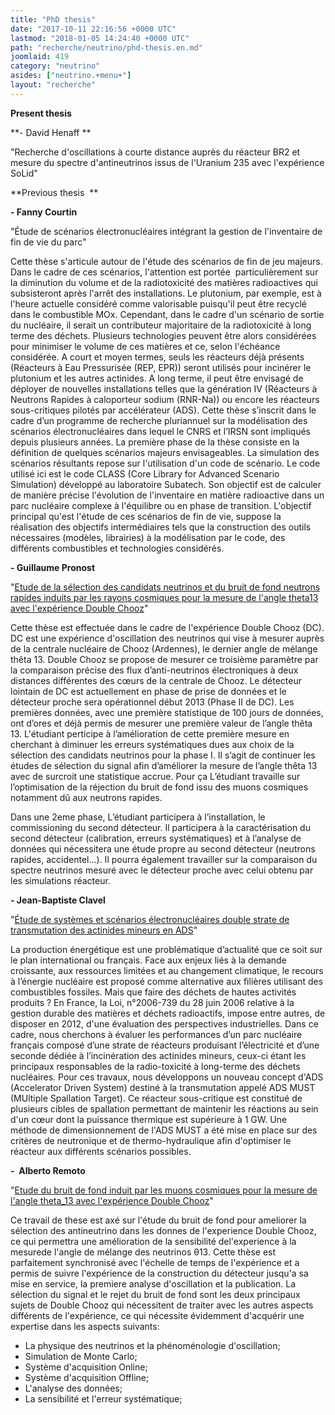 ```yaml
---
title: "PhD thesis"
date: "2017-10-11 22:16:56 +0000 UTC"
lastmod: "2018-01-05 14:24:40 +0000 UTC"
path: "recherche/neutrino/phd-thesis.en.md"
joomlaid: 419
category: "neutrino"
asides: ["neutrino.+menu+"]
layout: "recherche"
---
```

**Present thesis** 

**\- David Henaff **

"Recherche d'oscillations à courte distance auprès du réacteur BR2 et mesure du spectre d'antineutrinos issus de l'Uranium 235 avec l'expérience SoLid"

**Previous thesis  **

****\- Fanny Courtin****

"Étude de scénarios électronucléaires intégrant la gestion de l'inventaire de fin de vie du parc"

Cette thèse s'articule autour de l'étude des scénarios de fin de jeu majeurs. Dans le cadre de ces scénarios, l'attention est portée  particulièrement sur la diminution du volume et de la radiotoxicité des matières radioactives qui subsisteront après l'arrêt des installations. Le plutonium, par exemple, est à l'heure actuelle considéré comme valorisable puisqu'il peut être recyclé dans le combustible MOx. Cependant, dans le cadre d'un scénario de sortie du nucléaire, il serait un contributeur majoritaire de la radiotoxicité à long terme des déchets. Plusieurs technologies peuvent être alors considérées pour minimiser le volume de ces matières et ce, selon l'échéance considérée. A court et moyen termes, seuls les réacteurs déjà présents (Réacteurs à Eau Pressurisée (REP, EPR)) seront utilisés pour incinérer le plutonium et les autres actinides. A long terme, il peut être envisagé de déployer de nouvelles installations telles que la génération IV (Réacteurs à Neutrons Rapides à caloporteur sodium (RNR-Na)) ou encore les réacteurs sous-critiques pilotés par accélérateur (ADS). Cette thèse s’inscrit dans le cadre d’un programme de recherche pluriannuel sur la modélisation des scénarios électronucléaires dans lequel le CNRS et l’IRSN sont impliqués depuis plusieurs années. La première phase de la thèse consiste en la définition de quelques scénarios majeurs envisageables. La simulation des scénarios résultants repose sur l'utilisation d'un code de scénario. Le code utilisé ici est le code CLASS (Core Library for Advanced Scenario Simulation) développé au laboratoire Subatech. Son objectif est de calculer de manière précise l'évolution de l'inventaire en matière radioactive dans un parc nucléaire complexe à l'équilibre ou en phase de transition. L'objectif principal qu'est l'étude de ces scénarios de fin de vie, suppose la réalisation des objectifs intermédiaires tels que la construction des outils nécessaires (modèles, librairies) à la modélisation par le code, des différents combustibles et technologies considérés.

**\- Guillaume Pronost**

"[Etude de la sélection des candidats neutrinos et du bruit de fond neutrons rapides induits par les rayons cosmiques pour la mesure de l'angle theta13 avec l'expérience Double Chooz](http://www.theses.fr/s79208)"

Cette thèse est effectuée dans le cadre de l'expérience Double Chooz (DC). DC est une expérience d'oscillation des neutrinos qui vise à mesurer auprès de la centrale nucléaire de Chooz (Ardennes), le dernier angle de mélange thêta 13. Double Chooz se propose de mesurer ce troisième paramètre par la comparaison précise des flux d’anti-neutrinos électroniques à deux distances différentes des cœurs de la centrale de Chooz. Le détecteur lointain de DC est actuellement en phase de prise de données et le détecteur proche sera opérationnel début 2013 (Phase II de DC). Les premières données, avec une première statistique de 100 jours de données, ont d’ores et déjà permis de mesurer une première valeur de l’angle thêta 13. L'étudiant perticipe à l’amélioration de cette première mesure en cherchant à diminuer les erreurs systématiques dues aux choix de la sélection des candidats neutrinos pour la phase I. Il s’agit de continuer les études de sélection du signal afin d’améliorer la mesure de l’angle thêta 13 avec de surcroit une statistique accrue. Pour ça L’étudiant travaille sur l’optimisation de la réjection du bruit de fond issu des muons cosmiques notamment dû aux neutrons rapides.

Dans une 2eme phase, L’étudiant participera à l’installation, le commissioning du second détecteur. Il participera à la caractérisation du second détecteur (calibration, erreurs systématiques) et à l’analyse de données qui nécessitera une étude propre au second détecteur (neutrons rapides, accidentel…). Il pourra également travailler sur la comparaison du spectre neutrinos mesuré avec le détecteur proche avec celui obtenu par les simulations réacteur.

**\- Jean-Baptiste Clavel**

"[Étude de systèmes et scénarios électronucléaires double strate de transmutation des actinides mineurs en ADS](https://tel.archives-ouvertes.fr/tel-00789327v1)"

La production énergétique est une problématique d’actualité que ce soit sur le plan international ou français. Face aux enjeux liés à la demande croissante, aux ressources limitées et au changement climatique, le recours à l’énergie nucléaire est proposé comme alternative aux filières utilisant des combustibles fossiles. Mais que faire des déchets de hautes activités produits ? En France, la Loi, n°2006-739 du 28 juin 2006 relative à la gestion durable des matières et déchets radioactifs, impose entre autres, de disposer en 2012, d'une évaluation des perspectives industrielles. Dans ce cadre, nous cherchons à évaluer les performances d’un parc nucléaire français composé d’une strate de réacteurs produisant l’électricité et d’une seconde dédiée à l’incinération des actinides mineurs, ceux-ci étant les principaux responsables de la radio-toxicité à long-terme des déchets nucléaires. Pour ces travaux, nous développons un nouveau concept d'ADS (Accelerator Driven System) destiné à la transmutation appelé ADS MUST (MUltiple Spallation Target). Ce réacteur sous-critique est constitué de plusieurs cibles de spallation permettant de maintenir les réactions au sein d'un cœur dont la puissance thermique est supérieure à 1 GW. Une méthode de dimensionnement de l'ADS MUST a été mise en place sur des critères de neutronique et de thermo-hydraulique afin d'optimiser le réacteur aux différents scénarios possibles.

**\-  Alberto Remoto**

"[Etude du bruit de fond induit par les muons cosmiques pour la mesure de l'angle theta\_13 avec l'expérience Double Chooz](https://tel.archives-ouvertes.fr/tel-00821629v1)"

Ce travail de these est axé sur l'étude du bruit de fond pour ameliorer la sélection des antineutrino dans les donnes de l'experience Double Chooz, ce qui permettra une amélioration de la sensibilité del'experience à la mesurede l'angle de mélange des neutrinos θ13. Cette thèse est parfaitement synchronisé avec l'échelle de temps de l'expérience et a permis de suivre l'expérience de la construction du détecteur jusqu'a sa mise en service, la premiere analyse d'oscillation et la publication. La sélection du signal et le rejet du bruit de fond sont les deux principaux sujets de Double Chooz qui nécessitent de traiter avec les autres aspects différents de l'expérience, ce qui nécessite évidemment d'acquérir une expertise dans les aspects suivants:

*   La physique des neutrinos et la phénoménologie d'oscillation;
*   Simulation de Monte Carlo;
*   Système d'acquisition Online;
*   Système d'acquisition Offline;
*   L'analyse des données;
*   La sensibilité et l'erreur systématique;
